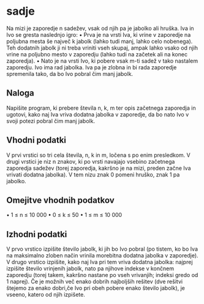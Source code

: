 # sadje

Na mizi je zaporedje n sadežev, vsak od njih pa je jabolko ali hruška. Iva in Ivo se
gresta naslednjo igro:
• Prva je na vrsti Iva, ki vrine v zaporedje na poljubna mesta še največ k jabolk
(lahko tudi manj, lahko celo nobenega). Teh dodatnih jabolk ji ni treba vriniti vseh
skupaj, ampak lahko vsako od njih vrine na poljubno mesto v zaporedju (lahko tudi
na začetek ali na konec zaporedja).
• Nato je na vrsti Ivo, ki pobere vsak m-ti sadež v tako nastalem zaporedju.
Ivo ima rad jabolka. Iva pa je zlobna in bi rada zaporedje spremenila tako, da bo Ivo
pobral čim manj jabolk.

## Naloga
Napišite program, ki prebere števila n, k, m ter opis začetnega zaporedja in ugotovi, kako
naj Iva vriva dodatna jabolka v zaporedje, da bo nato Ivo v svoji potezi pobral čim manj
jabolk.

## Vhodni podatki
V prvi vrstici so tri cela števila, n, k in m, ločena s po enim presledkom. V drugi vrstici je
niz n znakov, ki po vrsti navajajo vsebino začetnega zaporedja sadežev (torej zaporedja,
kakršno je na mizi, preden začne Iva vrivati dodatna jabolka). V tem nizu znak 0 pomeni
hruško, znak 1 pa jabolko.

## Omejitve vhodnih podatkov
• 1 ≤ n ≤ 10 000
• 0 ≤ k ≤ 50
• 1 ≤ m ≤ 10 000

## Izhodni podatki
V prvo vrstico izpišite število jabolk, ki jih bo Ivo pobral (po tistem, ko bo Iva na maksimalno zloben način vrinila morebitna dodatna jabolka v zaporedje). V drugo vrstico
izpišite, kako naj Iva pri tem vriva dodatna jabolka: najprej izpišite število vrinjenih
jabolk, nato pa njihove indekse v končnem zaporedju (torej takem, kakršno nastane po
vseh vrivanjih; indeksi gredo od 1 naprej).
Če je možnih več enako dobrih najboljših rešitev (dve rešitvi štejemo za enako dobri,če
Ivo pri obeh pobere enako število jabolk), je vseeno, katero od njih izpišete.
